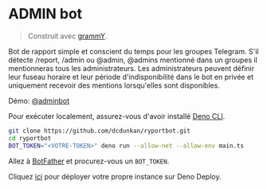# ADMIN bot

> Construit avec [grammY](https://grammy.dev).

Bot de rapport simple et conscient du temps pour les groupes Telegram. S'il détecte /report, /admin ou @admin, @admins mentionné dans un  groupes il mentionneras tous les administrateurs. 
Les administrateurs peuvent définir leur fuseau horaire et leur période d'indisponibilité dans le bot en privée et uniquement
recevoir des mentions lorsqu'elles sont disponibles.

Démo: [@adminbot](https://t.me/codingteamAdmin_bot)

Pour exécuter localement, assurez-vous d'avoir installé [Deno CLI](https://deno.land).

```sh
git clone https://github.com/dcdunkan/ryportbot.git
cd ryportbot
BOT_TOKEN="<VOTRE-TOKEN>" deno run --allow-net --allow-env main.ts
```

Allez à [BotFather](https://t.me/botfather) et procurez-vous un `BOT_TOKEN`.

Cliquez
[ici](https://dash.deno.com/new?url=https://raw.githubusercontent.com/anonymmouscoder/ADMIN/main/serve.ts&env=BOT_TOKEN)
pour déployer votre propre instance sur Deno Deploy.
